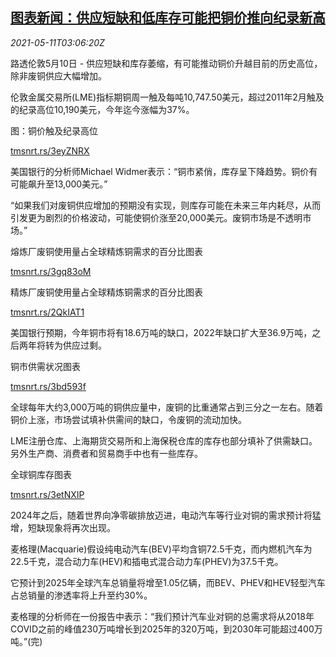 <!--1620703863000-->
[图表新闻：供应短缺和低库存可能把铜价推向纪录新高](https://cn.reuters.com/article/graphic-copper-supply-inventory-0511-idCNKBS2CS09M)
------

<div><i>2021-05-11T03:06:20Z</i></div><p>路透伦敦5月10日 - 供应短缺和库存萎缩，有可能推动铜价升越目前的历史高位，除非废铜供应大幅增加。</p><p>伦敦金属交易所(LME)指标期铜周一触及每吨10,747.50美元，超过2011年2月触及的纪录高位10,190美元，今年迄今涨幅为37%。</p><p>图：铜价触及纪录高位</p><p><a href="https://tmsnrt.rs/3eyZNRX">tmsnrt.rs/3eyZNRX</a></p><p>美国银行的分析师Michael Widmer表示：“铜市紧俏，库存呈下降趋势。铜价有可能飙升至13,000美元。”</p><p>“如果我们对废铜供应增加的预期没有实现，则库存可能在未来三年内耗尽，从而引发更为剧烈的价格波动，可能使铜价涨至20,000美元。废铜市场是不透明市场。”</p><p>熔炼厂废铜使用量占全球精炼铜需求的百分比图表</p><p><a href="https://tmsnrt.rs/3gq83oM">tmsnrt.rs/3gq83oM</a></p><p>精炼厂废铜使用量占全球精炼铜需求的百分比图表</p><p><a href="https://tmsnrt.rs/2QkIAT1">tmsnrt.rs/2QkIAT1</a></p><p>美国银行预期，今年铜市将有18.6万吨的缺口，2022年缺口扩大至36.9万吨，之后两年将转为供应过剩。</p><p>铜市供需状况图表</p><p><a href="https://tmsnrt.rs/3bd593f">tmsnrt.rs/3bd593f</a></p><p>全球每年大约3,000万吨的铜供应量中，废铜的比重通常占到三分之一左右。随着铜价上涨，市场尝试填补供需间的缺口，令废铜的流动加快。</p><p>LME注册仓库、上海期货交易所和上海保税仓库的库存也部分填补了供需缺口。另外生产商、消费者和贸易商手中也有一些库存。</p><p>全球铜库存图表</p><p><a href="https://tmsnrt.rs/3etNXIP">tmsnrt.rs/3etNXIP</a></p><p>2024年之后，随着世界向净零碳排放迈进，电动汽车等行业对铜的需求预计将猛增，短缺现象将再次出现。</p><p>麦格理(Macquarie)假设纯电动汽车(BEV)平均含铜72.5千克，而内燃机汽车为22.5千克，混合动力车(HEV)和插电式混合动力车(PHEV)为37.5千克。</p><p>它预计到2025年全球汽车总销量将增至1.05亿辆，而BEV、PHEV和HEV轻型汽车占总销量的渗透率将上升至约30%。</p><p>麦格理的分析师在一份报告中表示：“我们预计汽车业对铜的总需求将从2018年COVID之前的峰值230万吨增长到2025年的320万吨，到2030年可能超过400万吨。”(完)</p>
